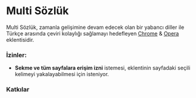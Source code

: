 Multi Sözlük
=============

Multi Sözlük, zamanla gelişimine devam edecek olan bir yabancı diller ile Türkçe arasında çeviri kolaylığı sağlamayı hedefleyen [Chrome](https://chrome.google.com/webstore/detail/multi-s%C3%B6zl%C3%BCk/dgjbiomnpnpdickhihabccnbhpipddch) & [Opera](https://addons.opera.com/en/extensions/details/multi-sozluk/) eklentisidir.

### İzinler:

- **Sekme ve tüm sayfalara erişim izni** istemesi, eklentinin sayfadaki seçili
kelimeyi yakalayabilmesi için isteniyor.

### Katkılar

